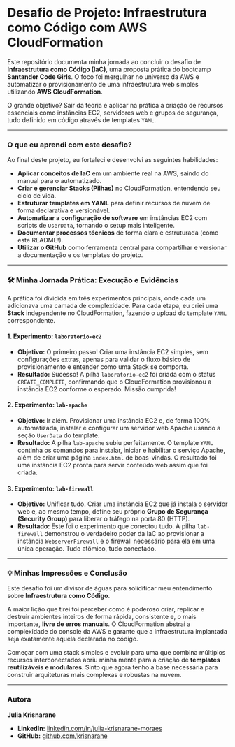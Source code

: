 # Desafio de Projeto: Infraestrutura como Código com AWS CloudFormation

Este repositório documenta minha jornada ao concluir o desafio de **Infraestrutura como Código (IaC)**, uma proposta prática do bootcamp **Santander Code Girls**. O foco foi mergulhar no universo da AWS e automatizar o provisionamento de uma infraestrutura web simples utilizando **AWS CloudFormation**.

O grande objetivo? Sair da teoria e aplicar na prática a criação de recursos essenciais como instâncias EC2, servidores web e grupos de segurança, tudo definido em código através de templates `YAML`.

---

### O que eu aprendi com este desafio?

Ao final deste projeto, eu fortaleci e desenvolvi as seguintes habilidades:

- **Aplicar conceitos de IaC** em um ambiente real na AWS, saindo do manual para o automatizado.
- **Criar e gerenciar Stacks (Pilhas)** no CloudFormation, entendendo seu ciclo de vida.
- **Estruturar templates em YAML** para definir recursos de nuvem de forma declarativa e versionável.
- **Automatizar a configuração de software** em instâncias EC2 com scripts de `UserData`, tornando o setup mais inteligente.
- **Documentar processos técnicos** de forma clara e estruturada (como este README!).
- **Utilizar o GitHub** como ferramenta central para compartilhar e versionar a documentação e os templates do projeto.

---

### 🛠️ Minha Jornada Prática: Execução e Evidências

A prática foi dividida em três experimentos principais, onde cada um adicionava uma camada de complexidade. Para cada etapa, eu criei uma **Stack** independente no CloudFormation, fazendo o upload do template `YAML` correspondente.

#### 1. Experimento: `laboratorio-ec2`
- **Objetivo:** O primeiro passo! Criar uma instância EC2 simples, sem configurações extras, apenas para validar o fluxo básico de provisionamento e entender como uma Stack se comporta.
- **Resultado:** Sucesso! A pilha `laboratorio-ec2` foi criada com o status `CREATE_COMPLETE`, confirmando que o CloudFormation provisionou a instância EC2 conforme o esperado. Missão cumprida!

#### 2. Experimento: `lab-apache`
- **Objetivo:** Ir além. Provisionar uma instância EC2 e, de forma 100% automatizada, instalar e configurar um servidor web Apache usando a seção `UserData` do template.
- **Resultado:** A pilha `lab-apache` subiu perfeitamente. O template `YAML` continha os comandos para instalar, iniciar e habilitar o serviço Apache, além de criar uma página `index.html` de boas-vindas. O resultado foi uma instância EC2 pronta para servir conteúdo web assim que foi criada.

#### 3. Experimento: `lab-firewall`
- **Objetivo:** Unificar tudo. Criar uma instância EC2 que já instala o servidor web e, ao mesmo tempo, define seu próprio **Grupo de Segurança (Security Group)** para liberar o tráfego na porta 80 (HTTP).
- **Resultado:** Este foi o experimento que conectou tudo. A pilha `lab-firewall` demonstrou o verdadeiro poder da IaC ao provisionar a instância `WebserverFirewall` e o firewall necessário para ela em uma única operação. Tudo atômico, tudo conectado.

---

### 💡 Minhas Impressões e Conclusão

Este desafio foi um divisor de águas para solidificar meu entendimento sobre **Infraestrutura como Código**.

A maior lição que tirei foi perceber como é poderoso criar, replicar e destruir ambientes inteiros de forma rápida, consistente e, o mais importante, **livre de erros manuais**. O CloudFormation abstrai a complexidade do console da AWS e garante que a infraestrutura implantada seja exatamente aquela declarada no código.

Começar com uma stack simples e evoluir para uma que combina múltiplos recursos interconectados abriu minha mente para a criação de **templates reutilizáveis e modulares**. Sinto que agora tenho a base necessária para construir arquiteturas mais complexas e robustas na nuvem.

---

### Autora

**Julia Krisnarane**

- **LinkedIn:** [linkedin.com/in/julia-krisnarane-moraes](https://www.linkedin.com/in/julia-krisnarane-moraes-410417345)
- **GitHub:** [github.com/krisnarane](https://github.com/krisnarane)
